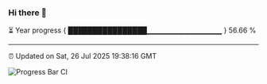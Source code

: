 ### Hi there 👋

⏳ Year progress { ████████████████▁▁▁▁▁▁▁▁▁▁▁▁▁▁ } 56.66 %

---

⏰ Updated on Sat, 26 Jul 2025 19:38:16 GMT

![Progress Bar CI](https://github.com/IshwaranRudhara/GIT-ACTION/workflows/Progress%20Bar%20CI/badge.svg)
